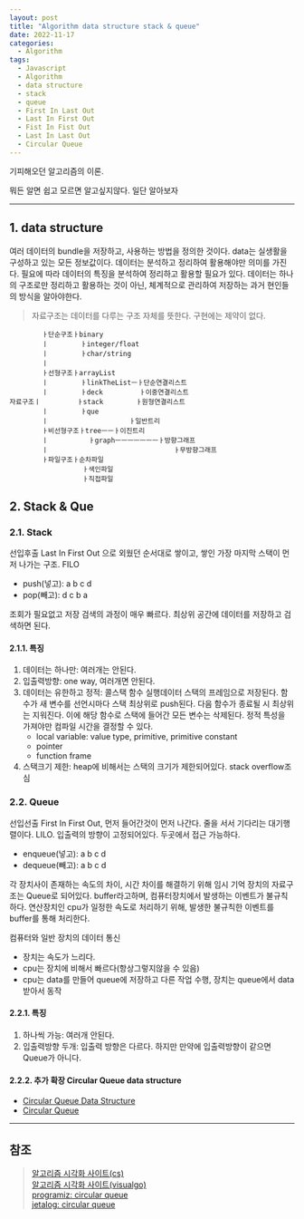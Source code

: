 ```yaml
---
layout: post
title: "Algorithm data structure stack & queue"
date: 2022-11-17
categories:
  - Algorithm
tags:
  - Javascript
  - Algorithm
  - data structure
  - stack
  - queue
  - First In Last Out
  - Last In First Out
  - Fist In Fist Out
  - Last In Last Out
  - Circular Queue
---
```


기피해오던 알고리즘의 이론.

뭐든 알면 쉽고 모르면 알고싶지않다. 일단 알아보자

---

## 1. data structure

여러 데이터의 bundle을 저장하고, 사용하는 방법을 정의한 것이다. data는 실생활을 구성하고 있는 모든 정보값이다. 데이터는 분석하고 정리하여 활용해야만 의미를 가진다. 필요에 따라 데이터의 특징을 분석하여 정리하고 활용할 필요가 있다. 데이터는 하나의 구조로만 정리하고 활용하는 것이 아닌, 체계적으로 관리하여 저장하는 과거 현인들의 방식을 알아야한다.

> 자료구조는 데이터를 다루는 구조 자체를 뜻한다. 구현에는 제약이 없다.

```
        ㅏ단순구조ㅏbinary
        ㅣ        ㅏinteger/float
        ㅣ        ㅏchar/string
        ㅣ
        ㅏ선형구조ㅏarrayList
        ㅣ        ㅏlinkTheListㅡㅏ단순연결리스트
        ㅣ        ㅏdeck         ㅏ이중연결리스트
자료구조ㅣ         ㅏstack        ㅏ원형연결리스트
        ㅣ        ㅏque
        ㅣ                    ㅏ일반트리
        ㅏ비선형구조ㅏtreeㅡㅡㅏ이진트리
        ㅣ          ㅏgraphㅡㅡㅡㅡㅡㅡㅡㅏ방향그래프
        ㅣ                               ㅏ무방향그래프
        ㅏ파일구조ㅏ순차파일
                  ㅏ색인파일
                  ㅏ직접파일
```

## 2. Stack & Que

### 2.1. Stack

선입후출 Last In First Out 으로 외웠던 순서대로 쌓이고, 쌓인 가장 마지막 스택이 먼저 나가는 구조. FILO

- push(넣고): a b c d
- pop(빼고): d c b a

조회가 필요없고 저장 검색의 과정이 매우 빠르다. 최상위 공간에 데이터를 저장하고 검색하면 된다.

#### 2.1.1. 특징

1. 데이터는 하나만: 여러개는 안된다.
2. 입출력방향: one way, 여러개면 안된다.
3. 데이터는 유한하고 정적: 콜스택 함수 실행데이터 스택의 프레임으로 저장된다. 함수가 새 변수를 선언시마다 스택 최상위로 push된다. 다음 함수가 종료될 시 최상위는 지워진다. 이에 해당 함수로 스택에 들어간 모든 변수는 삭제된다. 정적 특성을 가져야만 컴파일 시간을 결정할 수 있다.
   - local variable: value type, primitive, primitive constant
   - pointer
   - function frame
4. 스택크기 제한: heap에 비해서는 스택의 크기가 제한되어있다. stack overflow조심

### 2.2. Queue

선입선출 First In First Out, 먼저 들어간것이 먼저 나간다. 줄을 서서 기다리는 대기행렬이다. LILO. 입출력의 방향이 고정되어있다. 두곳에서 접근 가능하다.

- enqueue(넣고): a b c d
- dequeue(빼고): a b c d

각 장치사이 존재하는 속도의 차이, 시간 차이를 해결하기 위해 임시 기억 장치의 자료구조는 Queue로 되어있다. buffer라고하며, 컴퓨터장치에서 발생하는 이벤트가 불규칙하다. 연산장치인 cpu가 일정한 속도로 처리하기 위해, 발생한 불규칙한 이벤트를 buffer를 통해 처리한다.

컴퓨터와 일반 장치의 데이터 통신

- 장치는 속도가 느리다.
- cpu는 장치에 비해서 빠르다(항상그렇지않을 수 있음)
- cpu는 data를 만들어 queue에 저장하고 다른 작업 수행, 장치는 queue에서 data받아서 동작

#### 2.2.1. 특징

1. 하나씩 가능: 여러개 안된다.
2. 입출력방향 두개: 입출력 방향은 다르다. 하지만 만약에 입출력방향이 같으면 Queue가 아니다.

#### 2.2.2. 추가 확장 Circular Queue data structure

- [Circular Queue Data Structure](https://www.programiz.com/dsa/circular-queue)
- [Circular Queue](https://jetalog.net/119)

---

## 참조

> [알고리즘 시각화 사이트(cs)](https://www.cs.usfca.edu/~galles/visualization/Algorithms.html)  
> [알고리즘 시각화 사이트(visualgo)](https://visualgo.net/en/list?slide=2-8)  
> [programiz: circular queue](https://www.programiz.com/dsa/circular-queue)  
> [jetalog: circular queue](https://jetalog.net/119)
